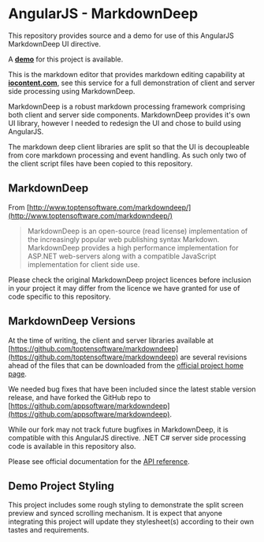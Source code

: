 # AngularJS - MarkdownDeep

This repository provides source and a demo for use of this AngularJS MarkdownDeep UI directive. 

A [**demo**](http://angularjs-markdowndeep-demo.appsoftware.com) for this project is available.

This is the markdown editor that provides markdown editing capability at [**iocontent.com**](https://www.iocontent.com/documentation/markdown-editor), see this service for a full demonstration of client and server side processing using MarkdownDeep.

MarkdownDeep is a robust markdown processing framework comprising both client and server side components. MarkdownDeep provides it's own UI library, however I needed to redesign the UI and chose to build using AngularJS. 

The markdown deep client libraries are split so that the UI is decoupleable from core markdown processing and event handling. As such only two of the client script files have been copied to this repository.

## MarkdownDeep

From [http://www.toptensoftware.com/markdowndeep/](http://www.toptensoftware.com/markdowndeep/)

> MarkdownDeep is an open-source (read license) implementation of the increasingly popular web publishing syntax Markdown. MarkdownDeep provides a high performance implementation for ASP.NET web-servers along with a compatible JavaScript implementation for client side use.

Please check the original MarkdownDeep project licences before inclusion in your project it may differ from the licence we have granted for use of code specific to this repository.

## MarkdownDeep Versions

At the time of writing, the client and server libraries available at [https://github.com/toptensoftware/markdowndeep](https://github.com/toptensoftware/markdowndeep) are several revisions ahead of the files that can be downloaded from the [official project home page](http://www.toptensoftware.com/markdowndeep/).

We needed bug fixes that have been included since the latest stable version release, and have forked the GitHub repo to [https://github.com/appsoftware/markdowndeep](https://github.com/appsoftware/markdowndeep).

While our fork may not track future bugfixes in MarkdownDeep, it is compatible with this AngularJS directive. .NET C# server side processing code is available in this repository also. 

Please see official documentation for the [API reference](http://www.toptensoftware.com/markdowndeep/api).


## Demo Project Styling

This project includes some rough styling to demonstrate the split screen preview and synced scrolling mechanism. It is expect that anyone integrating this project will update they stylesheet(s) according to their own tastes and requirements.
